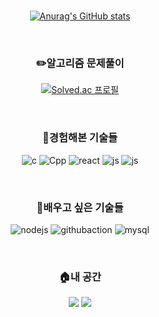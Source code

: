 <br>
<div align=center>

[![Anurag's GitHub stats](https://github-readme-stats.vercel.app/api?username=JeongHanO&show_icons=true)](https://github.com/anuraghazra/github-readme-stats)
 
<br>

### ✏️알고리즘 문제풀이

[![Solved.ac
프로필](http://mazassumnida.wtf/api/v2/generate_badge?boj=ojh980228)](https://solved.ac/ojh980228)

<br>

### 💪경험해본 기술들
![c](https://img.shields.io/badge/C-00599C?style=for-the-badge&logo=c&logoColor=white)
![Cpp](https://img.shields.io/badge/C%2B%2B-00599C?style=for-the-badge&logo=c%2B%2B&logoColor=white)
![react](https://img.shields.io/badge/React-20232A?style=for-the-badge&logo=react&logoColor=61DAFB)
![js](https://img.shields.io/badge/JavaScript-F7DF1E?style=for-the-badge&logo=JavaScript&logoColor=white)
![js](https://img.shields.io/badge/GIT-E44C30?style=for-the-badge&logo=git&logoColor=white)

<br>

### 👀배우고 싶은 기술들
![nodejs](https://img.shields.io/badge/Node.js-43853D?style=for-the-badge&logo=node.js&logoColor=white)
![githubaction](https://img.shields.io/badge/GitHub_Actions-2088FF?style=for-the-badge&logo=github-actions&logoColor=white)
![mysql](https://img.shields.io/badge/MySQL-005C84?style=for-the-badge&logo=mysql&logoColor=white)

<br>

### 🏠내 공간
<a href="https://github.com/JeongHanO"><img src="https://img.shields.io/badge/github-181717?style=flat-square&logo=github&logoColor=white"/></a>
<a href="https://velog.io/@jaedup"><img src="https://img.shields.io/badge/velog-20C997?style=flat-square&logo=velog&logoColor=white"/></a>

</div>
